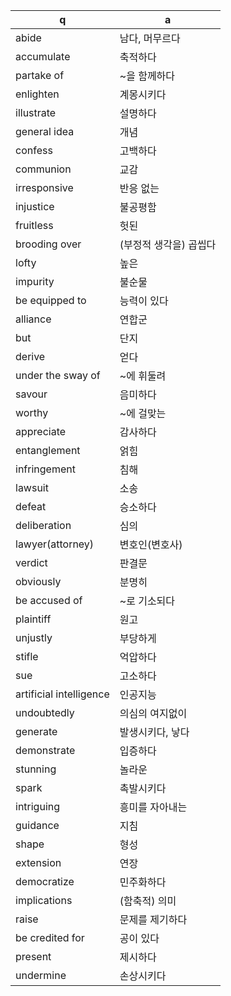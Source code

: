 q | a
---|---
abide		| 남다, 머무르다
accumulate	| 축적하다
partake of	| ~을 함께하다
enlighten	| 계몽시키다
illustrate	| 설명하다
general idea 	| 개념
confess		| 고백하다
communion	| 교감
irresponsive	| 반응 없는
injustice	| 불공평함
fruitless	| 헛된
brooding over	| (부정적 생각을) 곱씹다
lofty		| 높은
impurity	| 불순물
be equipped to	| 능력이 있다
alliance	| 연합군
but		| 단지
derive		| 얻다
under the sway of | ~에 휘둘려
savour		| 음미하다
worthy		| ~에 걸맞는
appreciate	| 감사하다
entanglement	| 얽힘
infringement	| 침해
lawsuit		| 소송
defeat		| 승소하다
deliberation	| 심의
lawyer(attorney)	| 변호인(변호사)
verdict		| 판결문
obviously	| 분명히
be accused of	| ~로 기소되다
plaintiff	| 원고
unjustly	| 부당하게
stifle		| 억압하다
sue		| 고소하다
artificial intelligence	| 인공지능
undoubtedly	| 의심의 여지없이
generate	| 발생시키다, 낳다
demonstrate	| 입증하다
stunning	| 놀라운
spark		| 촉발시키다
intriguing	| 흥미를 자아내는
guidance	| 지침
shape		| 형성
extension	| 연장
democratize	| 민주화하다
implications	| (함축적) 의미
raise		| 문제를 제기하다
be credited for	| 공이 있다
present		| 제시하다
undermine	| 손상시키다

